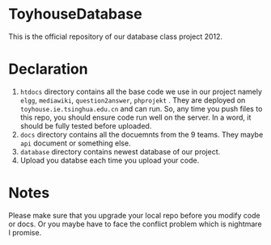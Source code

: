 # ToyhouseDatabase
This is the official repository of our database class project 2012.
# Declaration
1. `htdocs` directory contains all the base code we use in our project namely `elgg`, `mediawiki`, `question2answer`, `phprojekt`
. They are deployed on `toyhouse.ie.tsinghua.edu.cn` and can run. So, any time you push files to this repo, you should ensure
code run well on the server. In a word, it should be fully tested before uploaded.
2. `docs` directory contains all the docuemnts from the 9 teams. They maybe `api` document or something else.
3. `database` directory contains newest database of our project.
4. Upload you databse each time you upload your code.

# Notes
Please make sure that you upgrade your local repo before you modify code or docs. Or you maybe have to face the conflict problem
which is nightmare I promise.